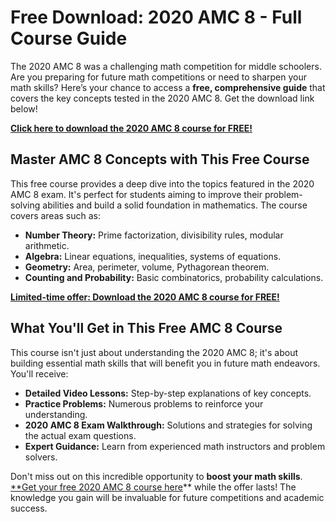 # Free Download: 2020 AMC 8 - Full Course Guide

The 2020 AMC 8 was a challenging math competition for middle schoolers. Are you preparing for future math competitions or need to sharpen your math skills? Here’s your chance to access a **free, comprehensive guide** that covers the key concepts tested in the 2020 AMC 8. Get the download link below!

[**Click here to download the 2020 AMC 8 course for FREE!**](https://udemywork.com/2020-amc8)

## Master AMC 8 Concepts with This Free Course

This free course provides a deep dive into the topics featured in the 2020 AMC 8 exam. It's perfect for students aiming to improve their problem-solving abilities and build a solid foundation in mathematics. The course covers areas such as:

*   **Number Theory:** Prime factorization, divisibility rules, modular arithmetic.
*   **Algebra:** Linear equations, inequalities, systems of equations.
*   **Geometry:** Area, perimeter, volume, Pythagorean theorem.
*   **Counting and Probability:** Basic combinatorics, probability calculations.

[**Limited-time offer: Download the 2020 AMC 8 course for FREE!**](https://udemywork.com/2020-amc8)

## What You'll Get in This Free AMC 8 Course

This course isn't just about understanding the 2020 AMC 8; it's about building essential math skills that will benefit you in future math endeavors. You'll receive:

*   **Detailed Video Lessons:** Step-by-step explanations of key concepts.
*   **Practice Problems:** Numerous problems to reinforce your understanding.
*   **2020 AMC 8 Exam Walkthrough:** Solutions and strategies for solving the actual exam questions.
*   **Expert Guidance:** Learn from experienced math instructors and problem solvers.

Don't miss out on this incredible opportunity to **boost your math skills**. [**Get your free 2020 AMC 8 course here](https://udemywork.com/2020-amc8)** while the offer lasts! The knowledge you gain will be invaluable for future competitions and academic success.
